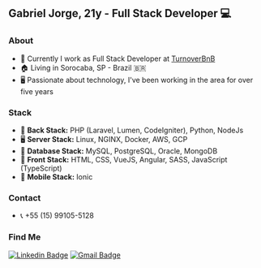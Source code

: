 ## Gabriel Jorge, 21y - Full Stack Developer 💻

### About
- 🔭 Currently I work as Full Stack Developer at <a target="_blank" href="https://turnoverbnb.com/">TurnoverBnB</a>
- 🏠 Living in Sorocaba, SP - Brazil 🇧🇷
- 🖥 Passionate about technology, I've been working in the area for over five years

### Stack
- 🔌 <b>Back Stack:</b> PHP (Laravel, Lumen, CodeIgniter), Python, NodeJs
- 🖥️ <b>Server Stack:</b> Linux, NGINX, Docker, AWS, GCP
- 💾 <b>Database Stack:</b> MySQL, PostgreSQL, Oracle, MongoDB
- 🎯 <b>Front Stack:</b> HTML, CSS, VueJS, Angular, SASS, JavaScript (TypeScript)
- 📱  <b>Mobile Stack:</b> Ionic

### Contact
- 📞 +55 (15) 99105-5128

### Find Me
[![Linkedin Badge](https://img.shields.io/badge/-LinkedIn-blue?style=for-the-badge&logo=Linkedin&logoColor=white&link=https:https://www.linkedin.com/in/matheus-carvalho-83a68016a/)](https://www.linkedin.com/in/gabriel-jorge/)
[![Gmail Badge](https://img.shields.io/badge/-Gmail-c14438?style=for-the-badge&logo=Gmail&logoColor=white&link=mailto:matheus.santos.hcs@gmail.com)](mailto:gagaraikou@gmail.com)
